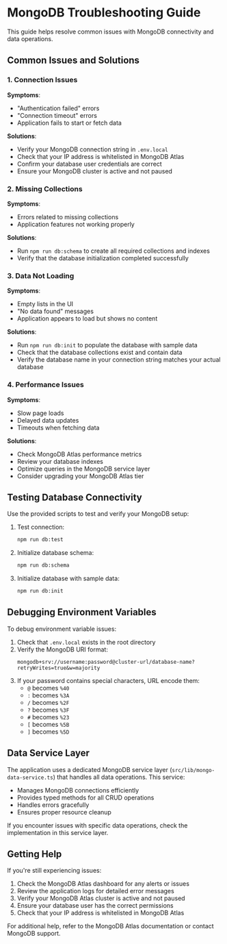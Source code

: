 # MongoDB Troubleshooting Guide

This guide helps resolve common issues with MongoDB connectivity and data operations.

## Common Issues and Solutions

### 1. Connection Issues

**Symptoms**: 
- "Authentication failed" errors
- "Connection timeout" errors
- Application fails to start or fetch data

**Solutions**:
- Verify your MongoDB connection string in `.env.local`
- Check that your IP address is whitelisted in MongoDB Atlas
- Confirm your database user credentials are correct
- Ensure your MongoDB cluster is active and not paused

### 2. Missing Collections

**Symptoms**:
- Errors related to missing collections
- Application features not working properly

**Solutions**:
- Run `npm run db:schema` to create all required collections and indexes
- Verify that the database initialization completed successfully

### 3. Data Not Loading

**Symptoms**:
- Empty lists in the UI
- "No data found" messages
- Application appears to load but shows no content

**Solutions**:
- Run `npm run db:init` to populate the database with sample data
- Check that the database collections exist and contain data
- Verify the database name in your connection string matches your actual database

### 4. Performance Issues

**Symptoms**:
- Slow page loads
- Delayed data updates
- Timeouts when fetching data

**Solutions**:
- Check MongoDB Atlas performance metrics
- Review your database indexes
- Optimize queries in the MongoDB service layer
- Consider upgrading your MongoDB Atlas tier

## Testing Database Connectivity

Use the provided scripts to test and verify your MongoDB setup:

1. Test connection:
   ```bash
   npm run db:test
   ```

2. Initialize database schema:
   ```bash
   npm run db:schema
   ```

3. Initialize database with sample data:
   ```bash
   npm run db:init
   ```

## Debugging Environment Variables

To debug environment variable issues:

1. Check that `.env.local` exists in the root directory
2. Verify the MongoDB URI format:
   ```
   mongodb+srv://username:password@cluster-url/database-name?retryWrites=true&w=majority
   ```
3. If your password contains special characters, URL encode them:
   - `@` becomes `%40`
   - `:` becomes `%3A`
   - `/` becomes `%2F`
   - `?` becomes `%3F`
   - `#` becomes `%23`
   - `[` becomes `%5B`
   - `]` becomes `%5D`

## Data Service Layer

The application uses a dedicated MongoDB service layer (`src/lib/mongo-data-service.ts`) that handles all data operations. This service:

- Manages MongoDB connections efficiently
- Provides typed methods for all CRUD operations
- Handles errors gracefully
- Ensures proper resource cleanup

If you encounter issues with specific data operations, check the implementation in this service layer.

## Getting Help

If you're still experiencing issues:

1. Check the MongoDB Atlas dashboard for any alerts or issues
2. Review the application logs for detailed error messages
3. Verify your MongoDB Atlas cluster is active and not paused
4. Ensure your database user has the correct permissions
5. Check that your IP address is whitelisted in MongoDB Atlas

For additional help, refer to the MongoDB Atlas documentation or contact MongoDB support.